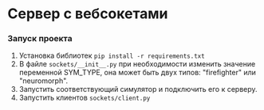 # Сервер с вебсокетами

### Запуск проекта
1) Установка библиотек `pip install -r requirements.txt`
2) В файле `sockets/__init__.py` при необходимости изменить
   значение переменной SYM_TYPE, она может быть двух типов: "firefighter" или "neuromorph".
3) Запустить соответствующий симулятор и подключить его к серверу.
4) Запустить клиентов `sockets/client.py`
